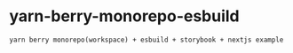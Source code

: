 # yarn-berry-monorepo-esbuild

```
yarn berry monorepo(workspace) + esbuild + storybook + nextjs example
```

